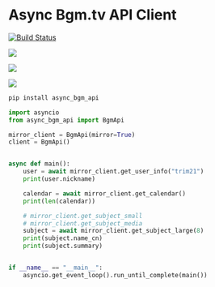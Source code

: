 # Async Bgm.tv API Client

[![Build Status](https://dev.azure.com/trim21/async-bgm-api/_apis/build/status/Trim21.async-bgm-api?branchName=master)](https://dev.azure.com/trim21/async-bgm-api/_build/latest?definitionId=4&branchName=master)

[![](https://img.shields.io/pypi/v/async-bgm-api.svg)](https://pypi.python.org/pypi/async-bgm-api)

[![](https://img.shields.io/codecov/c/github/Trim21/async-bgm-api/master.svg)](https://codecov.io/gh/Trim21/async-bgm-api)

[![](https://img.shields.io/badge/License-MIT-blue.svg)](https://github.com/Trim21/async-bgm-api/blob/master/LICENSE)

```bash
pip install async_bgm_api
```

```python
import asyncio
from async_bgm_api import BgmApi

mirror_client = BgmApi(mirror=True)
client = BgmApi()


async def main():
    user = await mirror_client.get_user_info("trim21")
    print(user.nickname)

    calendar = await mirror_client.get_calendar()
    print(len(calendar))

    # mirror_client.get_subject_small
    # mirror_client.get_subject_media
    subject = await mirror_client.get_subject_large(8)
    print(subject.name_cn)
    print(subject.summary)


if __name__ == "__main__":
    asyncio.get_event_loop().run_until_complete(main())
```
